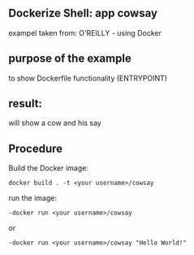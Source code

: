 ## Dockerize Shell: app cowsay 

exampel taken from: O'REILLY - using Docker


## purpose of the example

to show Dockerfile functionality (ENTRYPOINT)

## result: 

will show a cow and his say


## Procedure

Build the Docker image:
```
docker build . -t <your username>/cowsay
```

run the image:
```
-docker run <your username>/cowsay
```
or
```
-docker run <your username>/cowsay "Hello World!"
```
